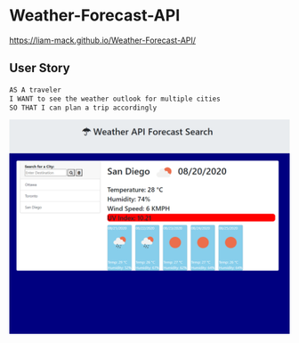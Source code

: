 # Weather-Forecast-API
https://liam-mack.github.io/Weather-Forecast-API/
## User Story
```
AS A traveler
I WANT to see the weather outlook for multiple cities
SO THAT I can plan a trip accordingly
```
![](Images/Deployed.png)
